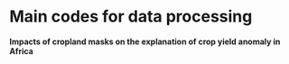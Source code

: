 # Main codes for data processing
**Impacts of cropland masks on the explanation of crop yield anomaly in Africa**

